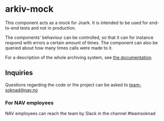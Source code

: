# arkiv-mock

This component acts as a mock for Joark. It is intended to be used for end-to-end tests and not in production.

The components' behaviour can be controlled, so that it can for instance respond with errors a certain amount of times.
The component can also be queried about how many times calls were made to it.

For a description of the whole archiving system,
see [the documentation](https://github.com/navikt/archiving-infrastructure/wiki).

## Inquiries

Questions regarding the code or the project can be asked to [team-soknad@nav.no](mailto:team-soknad@nav.no)

### For NAV employees

NAV employees can reach the team by Slack in the channel #teamsoknad
